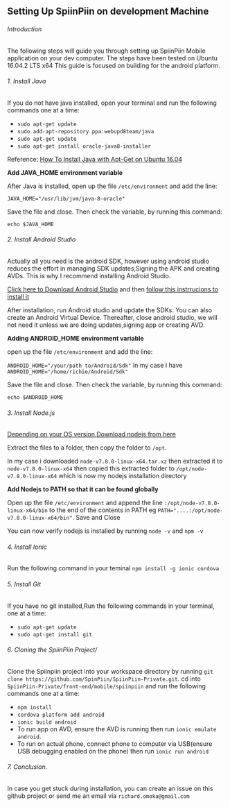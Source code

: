 ## Setting Up SpiinPiin on development Machine
###### Introduction
The following steps will guide you through setting up SpiinPiin Mobile application on your  dev computer.
The steps have been tested on Ubuntu 16.04.2 LTS x64
This guide is focused on building for the android platform.

###### 1. Install Java
If you  do not have java installed, open your terminal and run the following commands one at a time:
- `sudo apt-get update`
- `sudo add-apt-repository ppa:webupd8team/java`
- `sudo apt-get update`
- `sudo apt-get install oracle-java8-installer`

Reference: [How To Install Java with Apt-Get on Ubuntu 16.04](https://www.digitalocean.com/community/tutorials/how-to-install-java-with-apt-get-on-ubuntu-16-04)

**Add JAVA_HOME environment variable**

After Java is installed, open up the file `/etc/environment` and add the line:

`JAVA_HOME="/usr/lib/jvm/java-8-oracle"`

Save the file and close. Then check the variable, by running this command:

`echo $JAVA_HOME`

###### 2. Install Android Studio
Actually all you need is the android SDK, however using android studio reduces the effort in managing SDK updates,Signing the APK and creating AVDs. This is why I recommend installing Android Studio.

[Click here to Download Android Studio](https://developer.android.com/studio/index.html) and then [follow this instrrucions to install it](https://developer.android.com/studio/install.html)

After installation, run Android studio and update the SDKs. You can also create an Android Virtual Device. Thereafter, close android studio, we will not need it unless we are doing updates,signing app or creating AVD.

**Adding ANDROID_HOME environment variable**

open up the file `/etc/environment` and add the line:

`ANDROID_HOME="/your/path to/Android/Sdk"` in my case I have `ANDROID_HOME="/home/richie/Android/Sdk"`

Save the file and close. Then check the variable, by running this command:

`echo $ANDROID_HOME`

###### 3. Install Node.js
[Depending on your OS version,Download nodejs from here ](https://nodejs.org/en/download/current/)

Extract the files to a folder, then copy the folder to `/opt`.

In my case i downloaded `node-v7.8.0-linux-x64.tar.xz` then extracted it to `node-v7.8.0-linux-x64` then copied this extracted folder to `/opt/node-v7.8.0-linux-x64` which is now my nodejs installation directory

**Add Nodejs to PATH so that it can be found globally**

Open up the file `/etc/environment` and append the line `:/opt/node-v7.8.0-linux-x64/bin` to the end of the contents in PATH eg
`PATH="....:/opt/node-v7.8.0-linux-x64/bin"`. Save and Close

You can now verify nodejs is installed by running `node -v` and `npm -v`

###### 4. Install Ionic
Run the following command in your teminal
`npm install -g ionic cordova`

###### 5. Install Git
If you have no git installed,Run the following commands in your terminal, one at a time:

- `sudo apt-get update`
- `sudo apt-get install git`

###### 6. Cloning the SpiinPiin Project/
Clone the Spiinpiin project into your workspace directory by running `git clone https://github.com/SpinPiin/SpiinPiin-Private.git`.
cd into  `SpiinPiin-Private/front-end/mobile/spiinpiin`  and run the following commands one at a time:
- `npm install`
- `cordova platform add android`
- `ionic build android`
- To run app on AVD, ensure the AVD is running then run `ionic emulate android`.
- To run on actual phone, connect phone to computer via USB(ensure USB debugging enabled on the phone) then run `ionic run android`


###### 7. Conclusion.
In case you get stuck during installation, you can create an issue on this github project or send me an email via `richard.omoka@gmail.com`



